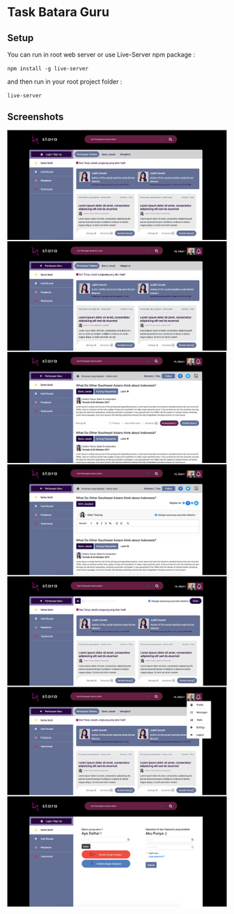 # Task Batara Guru
## Setup
You can run in root web server or use Live-Server npm package :

`npm install -g live-server`

and then run in your root project folder :

`live-server`

## Screenshots
<img src="docs/screenshots/page1.jpg" />
<img src="docs/screenshots/page2.jpg" />
<img src="docs/screenshots/page3.jpg" />
<img src="docs/screenshots/page4.jpg" />
<img src="docs/screenshots/page5.jpg" />
<img src="docs/screenshots/page6.jpg" />
<img src="docs/screenshots/page7.jpg" />
